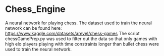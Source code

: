 # Chess_Engine
A neural network for playing chess.
The dataset used to train the neural network can be found here: https://www.kaggle.com/datasets/arevel/chess-games
The script chessGamePrep.py was used to filter out the data so that only games with high elo players playing with time constraints longer than bullet chess were used to train the neural network.
